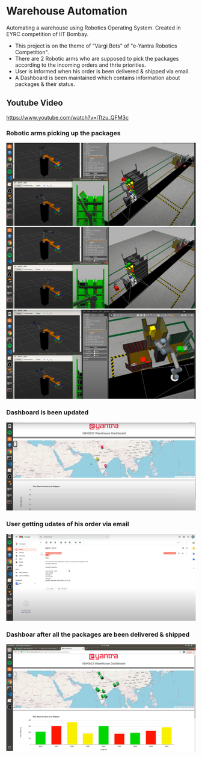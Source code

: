 # Warehouse Automation
Automating a warehouse using Robotics Operating System. Created in EYRC competition of IIT Bombay.

- This project is on the theme of "Vargi Bots" of "e-Yantra Robotics Competition".
- There are 2 Robotic arms who are supposed to pick the packages according to the incoming orders and thrie priorities.
- User is informed when his order is been delivered & shipped via email.
- A Dashboard is been maintained which contains information about packages & their status.

## Youtube Video
https://www.youtube.com/watch?v=lTtzu_QFM3c

### Robotic arms picking up the packages

<img src="./Images/s2.png" />

<img src="./Images/s3.png" />

<img src="./Images/s4.png" />

### Dashboard is been updated
<img src="./Images/s8.png" />

### User getting udates of his order via email
<img src="./Images/s9.png" />

### Dashboar after all the packages are been delivered & shipped
<img src="./Images/s7.png" />
